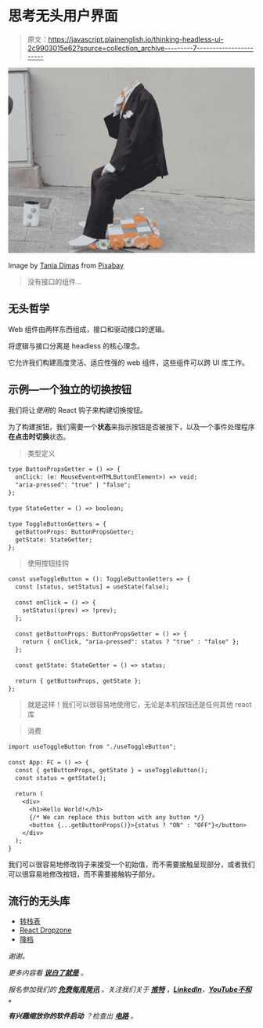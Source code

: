 # 思考无头用户界面

> 原文：<https://javascript.plainenglish.io/thinking-headless-ui-2c9903015e62?source=collection_archive---------7----------------------->

![](img/f201e87b73be03582ba80044953cb9b9.png)

Image by [Tania Dimas](https://pixabay.com/users/taniadimas-1503346/?utm_source=link-attribution&utm_medium=referral&utm_campaign=image&utm_content=993331) from [Pixabay](https://pixabay.com//?utm_source=link-attribution&utm_medium=referral&utm_campaign=image&utm_content=993331)

> 没有接口的组件…

## 无头哲学

Web 组件由两样东西组成，接口和驱动接口的逻辑。

将逻辑与接口分离是 headless 的核心理念。

它允许我们构建高度灵活、适应性强的 web 组件，这些组件可以跨 UI 库工作。

## 示例—一个独立的切换按钮

我们将让*使用*的 React 钩子来构建切换按钮。

为了构建按钮，我们需要一个**状态**来指示按钮是否被按下，以及一个事件处理程序**在点击时切换**状态。

> 类型定义

```
type ButtonPropsGetter = () => {
  onClick: (e: MouseEvent<HTMLButtonElement>) => void;
  "aria-pressed": "true" | "false";
};

type StateGetter = () => boolean;

type ToggleButtonGetters = {
  getButtonProps: ButtonPropsGetter;
  getState: StateGetter;
}; 
```

> 使用按钮挂钩

```
const useToggleButton = (): ToggleButtonGetters => {
  const [status, setStatus] = useState(false);

  const onClick = () => {
    setStatus((prev) => !prev);
  };

  const getButtonProps: ButtonPropsGetter = () => {
    return { onClick, "aria-pressed": status ? "true" : "false" };
  };

  const getState: StateGetter = () => status;

  return { getButtonProps, getState };
};
```

> 就是这样！我们可以很容易地使用它，无论是本机按钮还是任何其他 react 库

> 消费

```
import useToggleButton from "./useToggleButton";

const App: FC = () => {
  const { getButtonProps, getState } = useToggleButton();
  const status = getState();

  return (
    <div>
      <h1>Hello World!</h1>
      {/* We can replace this button with any button */}
      <button {...getButtonProps()}>{status ? "ON" : "OFF"}</button>
    </div>
  );
}
```

我们可以很容易地修改钩子来接受一个初始值，而不需要接触呈现部分，或者我们可以很容易地修改按钮，而不需要接触钩子部分。

## 流行的无头库

*   [转栈表](https://tanstack.com/table/v8)
*   [React Dropzone](https://react-dropzone.js.org/)
*   [降档](https://www.downshift-js.com/)

*谢谢。*

*更多内容看* [***说白了就是***](https://plainenglish.io/) *。*

*报名参加我们的* [***免费每周简讯***](http://newsletter.plainenglish.io/) *。关注我们关于* [***推特***](https://twitter.com/inPlainEngHQ) ，[***LinkedIn***](https://www.linkedin.com/company/inplainenglish/)*，*[***YouTube***](https://www.youtube.com/channel/UCtipWUghju290NWcn8jhyAw)*[***不和***](https://discord.gg/GtDtUAvyhW) ***。****

****有兴趣缩放你的软件启动*** *？检查出* [***电路***](https://circuit.ooo?utm=publication-post-cta) *。**